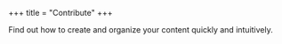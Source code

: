 +++
title = "Contribute"
+++

Find out how to create and organize your content quickly and intuitively.
